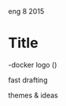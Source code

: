 <permalink>eng</permalink>
<month>8</month>
<year>2015</year>

# Title


-docker logo ()

<hidden>fast drafting</hidden>

<hidden>themes & ideas</hidden>

